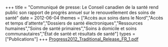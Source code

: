 +++
title = "Communiqué de presse: Le Conseil canadien de la santé rend public son rapport de progrès annuel sur le renouvellement des soins de santé"
date = 2012-06-04
themes = ["Accès aux soins dans le Nord","Accès et temps d'attente","Dossiers de santé électroniques","Ressources humaines","Soins de santé primaires","Soins à domicile et soins communautaires","État de santé et résultats de santé"]
types = ["Publications"]
+++
[Progress2012\_Traditional\_Release\_FR\_1.pdf](/files/Progress2012_Traditional_Release_FR_1.pdf)
